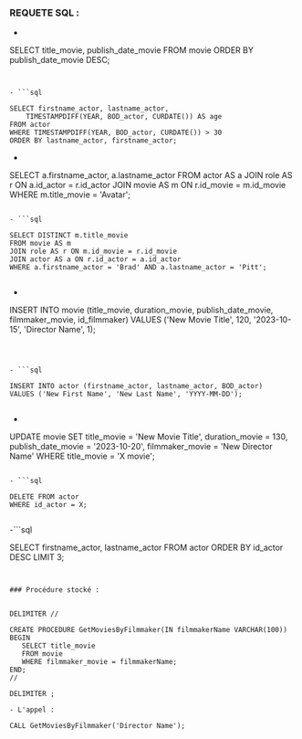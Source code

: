 ### REQUETE SQL :

-  ```sql 

SELECT title_movie, publish_date_movie
FROM movie
ORDER BY publish_date_movie DESC;

``` 


- ```sql 

SELECT firstname_actor, lastname_actor, 
    TIMESTAMPDIFF(YEAR, BOD_actor, CURDATE()) AS age
FROM actor
WHERE TIMESTAMPDIFF(YEAR, BOD_actor, CURDATE()) > 30
ORDER BY lastname_actor, firstname_actor;

```



- ```sql 

SELECT a.firstname_actor, a.lastname_actor
FROM actor AS a
JOIN role AS r ON a.id_actor = r.id_actor
JOIN movie AS m ON r.id_movie = m.id_movie
WHERE m.title_movie = 'Avatar';

 ```

 - ```sql 
 
 SELECT DISTINCT m.title_movie
FROM movie AS m
JOIN role AS r ON m.id_movie = r.id_movie
JOIN actor AS a ON r.id_actor = a.id_actor
WHERE a.firstname_actor = 'Brad' AND a.lastname_actor = 'Pitt';
 
 
 ```

 - ```sql

INSERT INTO movie (title_movie, duration_movie, publish_date_movie, filmmaker_movie, id_filmmaker)
VALUES ('New Movie Title', 120, '2023-10-15', 'Director Name', 1);

 
 ```



 - ```sql
 
INSERT INTO actor (firstname_actor, lastname_actor, BOD_actor)
VALUES ('New First Name', 'New Last Name', 'YYYY-MM-DD');

 
 ```


 - ```sql

UPDATE movie
SET
    title_movie = 'New Movie Title',
    duration_movie = 130,
    publish_date_movie = '2023-10-20',
    filmmaker_movie = 'New Director Name'
WHERE title_movie = 'X movie';


 ```

 - ```sql
 
DELETE FROM actor
WHERE id_actor = X;

 
 ```


 -```sql
 
SELECT firstname_actor, lastname_actor
FROM actor
ORDER BY id_actor DESC
LIMIT 3;

 ```


 ### Procédure stocké :


 DELIMITER //

CREATE PROCEDURE GetMoviesByFilmmaker(IN filmmakerName VARCHAR(100))
BEGIN
    SELECT title_movie
    FROM movie
    WHERE filmmaker_movie = filmmakerName;
END;
//

DELIMITER ;

- L'appel :

CALL GetMoviesByFilmmaker('Director Name');



